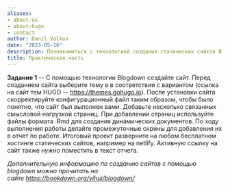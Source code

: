 ```yaml
---
aliases:
- about-us
- about-hugo
- contact
author: Danil Volkov
date: "2023-05-16"
description: Познакомиться с технологией создания статических сайтов Blogdown и развернуть проект на сервисе netlify
title: Практическая часть
---
```


**Задание 1** -- С помощью технологии Blogdown создайте сайт. Перед созданием сайта выберите тему в в соответствии с вариантом (ссылка на сайт тем HUGO -- <https://themes.gohugo.io>). После установки сайта скорректируйте конфигурационный файл таким образом, чтобы было понятно, что сайт был выполнен вами. Добавьте несколько связанных смысловой нагрузкой страниц. При добавлении страниц используйте файлы формата .Rmd для создания динамических документов. По ходу выполнения работы делайте промежуточные скрины для добавления их в отчет по работе. Итоговый проект разверните на любом бесплатном хостинге статических сайтов, например на netlify. Активную ссылку на сайт также нужно поместить в текст отчета.

*Дополнительную информацию по созданию сайтов с помощью blogdown можно прочитать на сайте <https://bookdown.org/yihui/blogdown/>*
